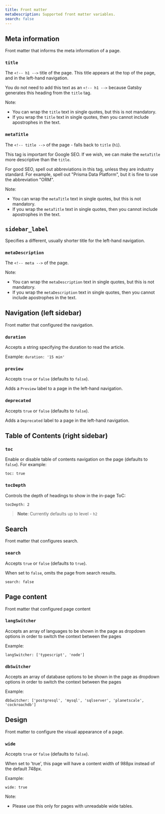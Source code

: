 ```yaml
---
title: Front matter
metaDescription: Supported front matter variables.
search: false
---
```


<!-- TopBlock -->

## Meta information

Front matter that informs the meta information of a page.

### `title`

The `<!-- h1 -->` title of the page. This title appears at the top of the page, and in the left-hand navigation.

You do not need to add this text as an `<!-- h1 -->` because Gatsby generates this heading from the `title` tag.

Note:

- You can wrap the `title` text in single quotes, but this is not mandatory.
- If you wrap the `title` text in single quotes, then you cannot include apostrophes in the text.

### `metaTitle`

The `<!-- title -->` of the page - falls back to `title` (`h1`).

This tag is important for Google SEO. If we wish, we can make the `metaTitle` more descriptive than the `title`.

For good SEO, spell out abbreviations in this tag, unless they are industry standard. For example, spell out "Prisma Data Platform", but it is fine to use the abbreviation "ORM".

Note:

- You can wrap the `metaTitle` text in single quotes, but this is not mandatory.
- If you wrap the `metaTitle` text in single quotes, then you cannot include apostrophes in the text.

## `sidebar_label`

Specifies a different, usually shorter title for the left-hand navigation.

### `metaDescription`

The `<!-- meta -->` of the page.

Note:

- You can wrap the `metaDescription` text in single quotes, but this is not mandatory.
- If you wrap the `metaDescription` text in single quotes, then you cannot include apostrophes in the text.

## Navigation (left sidebar)

Front matter that configured the navigation.

### `duration`

Accepts a string specifying the duration to read the article.

Example: `duration: '15 min'`

### `preview`

Accepts `true` or `false` (defaults to `false`).

Adds a `Preview` label to a page in the left-hand navigation.

### `deprecated`

Accepts `true` or `false` (defaults to `false`).

Adds a `Deprecated` label to a page in the left-hand navigation.

## Table of Contents (right sidebar)

### `toc`

Enable or disable table of contents navigation on the page (defaults to `false`). For example:

```
toc: true
```

### `tocDepth`

Controls the depth of headings to show in the in-page ToC:

```
tocDepth: 2
```

> **Note**: Currently defaults up to level - `h2`

## Search

Front matter that configures search.

### `search`

Accepts `true` or `false` (defaults to `true`).

When set to `false`, omits the page from search results.

```
search: false
```

## Page content

Front matter that configured page content

### `langSwitcher`

Accepts an array of languages to be shown in the page as dropdown options in order to switch the context between the pages

Example:

```
langSwitcher: ['typescript', 'node']
```

### `dbSwitcher`

Accepts an array of database options to be shown in the page as dropdown options in order to switch the context between the pages

Example:

```
dbSwitcher: ['postgresql', 'mysql', 'sqlserver', 'planetscale', 'cockroachdb']
```

## Design

Front matter to configure the visual appearance of a page.

### `wide`

Accepts `true` or `false` (defaults to `false`).

When set to 'true', this page will have a content width of 988px instead of the default 748px.

Example:

```
wide: true
```

Note:

- Please use this only for pages with unreadable wide tables.
